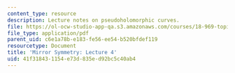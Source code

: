 ```yaml
---
content_type: resource
description: Lecture notes on pseudoholomorphic curves.
file: https://ol-ocw-studio-app-qa.s3.amazonaws.com/courses/18-969-topics-in-geometry-mirror-symmetry-spring-2009/41f318431154e73d835ed92bc5c40ab4_MIT18_969s09_lec04.pdf
file_type: application/pdf
parent_uid: c6e1a78b-e183-fe56-ee54-b520bfdef119
resourcetype: Document
title: 'Mirror Symmetry: Lecture 4'
uid: 41f31843-1154-e73d-835e-d92bc5c40ab4
---
```

